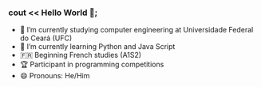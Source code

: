### cout << Hello World 👋;

- 🔭 I’m currently studying computer engineering at Universidade Federal do Ceará (UFC)
- 🌱 I’m currently learning Python and Java Script
- 🇫🇷 Beginning French studies (A1S2)
- 🏆 Participant in programming competitions
- 😄 Pronouns: He/Him


